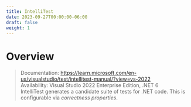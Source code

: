 ```yaml
---
title: IntelliTest
date: 2023-09-27T00:00:00-06:00
draft: false
weight: 1
---
```


# Overview
> Documentation: https://learn.microsoft.com/en-us/visualstudio/test/intellitest-manual/?view=vs-2022  
<g>Availability</g>: Visual Studio 2022 Enterprise Edition, .NET 6  
IntelliTest generates a candidate suite of tests for .NET code. This is configurable via *correctness properties*.